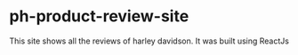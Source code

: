 # ph-product-review-site
This site shows all the reviews of harley davidson. It was built using ReactJs
